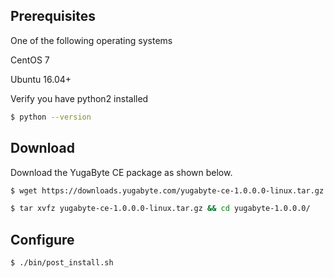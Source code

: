 ## Prerequisites

One of the following operating systems

<i class="icon-centos"></i> CentOS 7 

<i class="icon-ubuntu"></i> Ubuntu 16.04+

Verify you have python2 installed

```{.sh .copy .separator-dollar}
$ python --version
```

## Download

Download the YugaByte CE package as shown below.


```{.sh .copy .separator-dollar}
$ wget https://downloads.yugabyte.com/yugabyte-ce-1.0.0.0-linux.tar.gz
```
```{.sh .copy .separator-dollar}
$ tar xvfz yugabyte-ce-1.0.0.0-linux.tar.gz && cd yugabyte-1.0.0.0/
```

## Configure

```{.sh .copy .separator-dollar}
$ ./bin/post_install.sh
```
